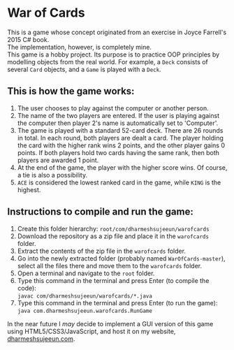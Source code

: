 # War of Cards   

This is a game whose concept originated from an exercise in Joyce Farrell's 2015 C# book.   
The implementation, however, is completely mine.   
This game is a hobby project. Its purpose is to practice OOP principles by modelling objects
from the real world. For example, a `Deck` consists of several `Card` objects, and a
`Game` is played with a `Deck`.

## This is how the game works:   
1. The user chooses to play against the computer or another person.
2. The name of the two players are entered. If the user is playing against the computer
       then player 2's name is automatically set to 'Computer'.
3. The game is played with a standard 52-card deck. There are 26 rounds in total. In each
       round, both players are dealt a card. The player holding the card with the higher rank
       wins 2 points, and the other player gains 0 points. If both players hold two cards
       having the same rank, then both players are awarded 1 point.
4. At the end of the game, the player with the higher score wins. Of course, a tie is also
       a possibility.   
5. `ACE` is considered the lowest ranked card in the game, while `KING` is the highest.

## Instructions to compile and run the game:
1. Create this folder hierarchy: `root/com/dharmeshsujeeun/warofcards`
2. Download the repository as a zip file and place it in the `warofcards` folder.
3. Extract the contents of the zip file in the `warofcards` folder.
4. Go into the newly extracted folder (probably named `WarOfCards-master`), select all the files there
and move them to the `warofcards` folder.
4. Open a terminal and navigate to the `root` folder.
5. Type this command in the terminal and press Enter (to compile the code):   
    `javac com/dharmeshsujeeun/warofcards/*.java`
6. Type this command in the terminal and press Enter (to run the game):   
    `java com.dharmeshsujeeun.warofcards.RunGame`

In the near future I _may_ decide to implement a GUI version of this game using HTML5/CSS3/JavaScript, and host it
on my website, [dharmeshsujeeun.com](http://dharmeshsujeeun.com).
